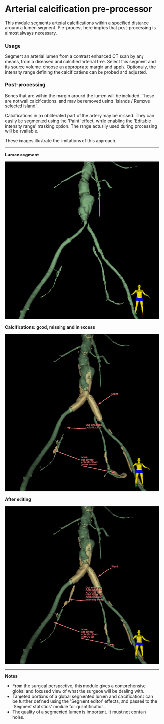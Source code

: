 # Arterial calcification pre-processor

This module segments arterial calcifications within a specified distance around a lumen segment. Pre-process here implies that post-processing is almost always necessary.

### Usage

Segment an arterial lumen from a contrast enhanced CT scan by any means, from a diseased and calcified arterial tree. Select this segment and its source volume, choose an appropriate margin and apply. Optionally, the intensity range defining the calcifications can be probed and adjusted.


### Post-processing

Bones that are within the margin around the lumen will be included. These are not wall calcifications, and may be removed using 'Islands / Remove selected island'.

Calcifications in an obliterated part of the artery may be missed. They can easily be segmented using the 'Paint' effect, while enabling the 'Editable intensity range' masking option. The range actually used during processing will be available.

These images illustrate the limitations of this approach.

---

**Lumen segment**

![Lumen only](ArterialCalcificationPreProcessor_0.png)

**Calcifications: good, missing and in excess**

![Calcifications](ArterialCalcificationPreProcessor_1.png)

**After editing**

![Calcifications edited](ArterialCalcificationPreProcessor_2.png)

---

**Notes**

- From the surgical perspective, this module gives a comprehensive global and focused view of what the surgeon will be dealing with.
- Targeted portions of a global segmented lumen and calcifications can be further defined using the 'Segment editor' effects, and passed to the 'Segment statistics' module for quantification.
- The quality of a segmented lumen is important. It must not contain holes.


